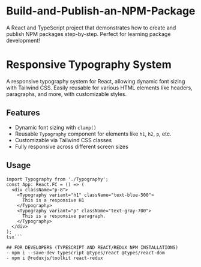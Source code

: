 # Build-and-Publish-an-NPM-Package
A React and TypeScript project that demonstrates how to create and publish NPM packages step-by-step. Perfect for learning package development!
# Responsive Typography System
A responsive typography system for React, allowing dynamic font sizing with Tailwind CSS. Easily reusable for various HTML elements like headers, paragraphs, and more, with customizable styles.
## Features
- Dynamic font sizing with `clamp()`
- Reusable `Typography` component for elements like `h1`, `h2`, `p`, etc.
- Customizable via Tailwind CSS classes
- Fully responsive across different screen sizes
## Usage
```tsx
import Typography from './Typography';
const App: React.FC = () => (
  <div className="p-8">
    <Typography variant="h1" className="text-blue-500">
      This is a responsive H1
    </Typography>
    <Typography variant="p" className="text-gray-700">
      This is a responsive paragraph.
    </Typography>
  </div>
);
tsx```

## FOR DEVELOPERS (TYPESCRIPT AND REACT/REDUX NPM INSTALLATIONS)
- npm i --save-dev typescript @types/react @types/react-dom
- npm i @reduxjs/toolkit react-redux
